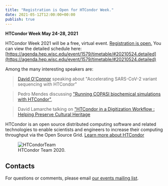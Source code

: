```yaml
---
title: "Registration is Open for HTCondor Week."
date: 2021-05-12T12:00:00+00:00
publish: true
--- 
```

**HTCondor Week May 24-28, 2021**

HTCondor Week 2021 will be a free, virtual event. [Registration is open.](https://agenda.hep.wisc.edu/event/1579/) You can view the detailed schedule here: [https://agenda.hep.wisc.edu/event/1579/timetable/#20210524.detailed](https://agenda.hep.wisc.edu/event/1579/timetable/#20210524.detailed)

Among the many interesting speakers are:

> [David O'Connor](https://dho.pathology.wisc.edu/) speaking about "Accelerating SARS-CoV-2 variant sequencing with HTCondor"

> Pedro Mendes discussing ["Running COPASI biochemical simulations with HTCondor"](https://agenda.hep.wisc.edu/event/1579/contributions/23045/),  

> David Lamarche talking on ["HTCondor in a Digitization Workflow : Helping Preserve Cultural Heritage](https://agenda.hep.wisc.edu/event/1579/contributions/23044/)

HTCondor is an open source distributed computing software and related technologies to enable scientists and engineers to increase their computing throughput via the Open Source Grid. [Learn more about HTCondor](https://research.cs.wisc.edu/htcondor/)

<figure class="figure">
  <img src="{{site.baseurl}}/assets/images/team-2020.jpg" class="figure-img img-fluid rounded" alt="HTCondorTeam">
  <figcaption class="figure-caption">HTCondor Team 2020.</figcaption>
</figure>

## Contacts

For questions or comments, please email
[our events mailing list](mailto:events@opensciencegrid.org).
